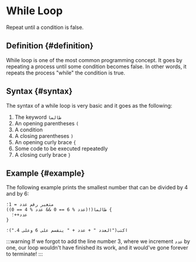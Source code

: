 ﻿---
sidebar_position: 1
---

# While Loop

Repeat until a condition is false.

## Definition {#definition}

While loop is one of the most common programming concept. It goes by repeating a process until some condition becomes
false. In
other words, it repeats the process "while" the condition is true.

## Syntax {#syntax}

The syntax of a while loop is very basic and it goes as the following:

1. The keyword `طالما`
2. An opening parentheses `(`
3. A condition
4. A closing parentheses `)`
5. An opening curly brace `{`
6. Some code to be executed repeatedly
7. A closing curly brace `}`

## Example {#example}

The following example prints the smallest number that can be divided by 4 and by 6:

```abjad showLineNumbers
متغير رقم عدد = 1؛
طالما(!(عدد % 6 == 0 && عدد % 4 == 0)) {
  عدد++؛
}

اكتب("العدد " + عدد + " ينقسم على 6 وعلى 4.")؛
```

:::warning
If we forgot to add the line number 3, where we increment `عدد` by one, our loop wouldn't have finished its work, and it
would've gone forever to terminate!
:::